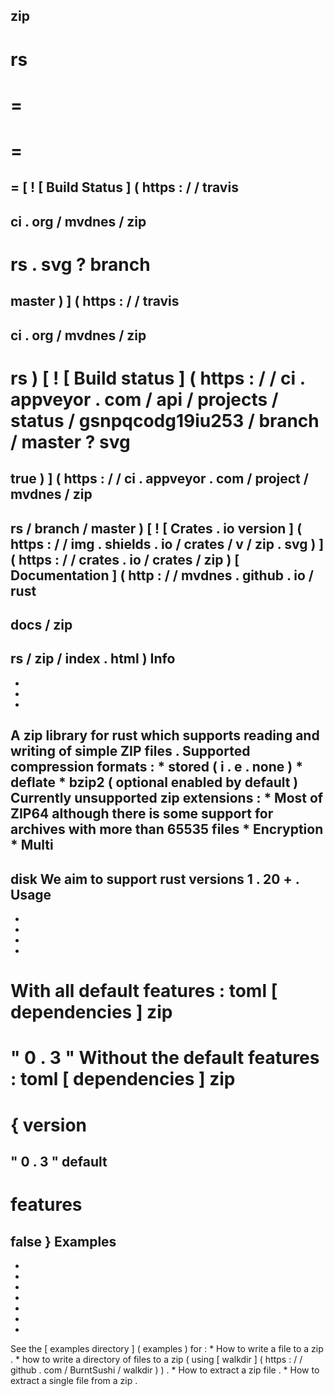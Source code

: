 zip
-
rs
=
=
=
=
=
=
[
!
[
Build
Status
]
(
https
:
/
/
travis
-
ci
.
org
/
mvdnes
/
zip
-
rs
.
svg
?
branch
=
master
)
]
(
https
:
/
/
travis
-
ci
.
org
/
mvdnes
/
zip
-
rs
)
[
!
[
Build
status
]
(
https
:
/
/
ci
.
appveyor
.
com
/
api
/
projects
/
status
/
gsnpqcodg19iu253
/
branch
/
master
?
svg
=
true
)
]
(
https
:
/
/
ci
.
appveyor
.
com
/
project
/
mvdnes
/
zip
-
rs
/
branch
/
master
)
[
!
[
Crates
.
io
version
]
(
https
:
/
/
img
.
shields
.
io
/
crates
/
v
/
zip
.
svg
)
]
(
https
:
/
/
crates
.
io
/
crates
/
zip
)
[
Documentation
]
(
http
:
/
/
mvdnes
.
github
.
io
/
rust
-
docs
/
zip
-
rs
/
zip
/
index
.
html
)
Info
-
-
-
-
A
zip
library
for
rust
which
supports
reading
and
writing
of
simple
ZIP
files
.
Supported
compression
formats
:
*
stored
(
i
.
e
.
none
)
*
deflate
*
bzip2
(
optional
enabled
by
default
)
Currently
unsupported
zip
extensions
:
*
Most
of
ZIP64
although
there
is
some
support
for
archives
with
more
than
65535
files
*
Encryption
*
Multi
-
disk
We
aim
to
support
rust
versions
1
.
20
+
.
Usage
-
-
-
-
-
With
all
default
features
:
toml
[
dependencies
]
zip
=
"
0
.
3
"
Without
the
default
features
:
toml
[
dependencies
]
zip
=
{
version
=
"
0
.
3
"
default
-
features
=
false
}
Examples
-
-
-
-
-
-
-
-
See
the
[
examples
directory
]
(
examples
)
for
:
*
How
to
write
a
file
to
a
zip
.
*
how
to
write
a
directory
of
files
to
a
zip
(
using
[
walkdir
]
(
https
:
/
/
github
.
com
/
BurntSushi
/
walkdir
)
)
.
*
How
to
extract
a
zip
file
.
*
How
to
extract
a
single
file
from
a
zip
.
